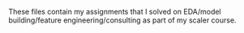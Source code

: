 These files contain my assignments that I solved on EDA/model building/feature engineering/consulting as part of my scaler course.
